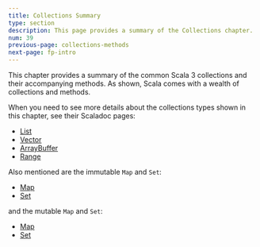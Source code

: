 ```yaml
---
title: Collections Summary
type: section
description: This page provides a summary of the Collections chapter.
num: 39
previous-page: collections-methods
next-page: fp-intro
---
```


This chapter provides a summary of the common Scala 3 collections and their accompanying methods.
As shown, Scala comes with a wealth of collections and methods.

When you need to see more details about the collections types shown in this chapter, see their Scaladoc pages:

- [List](https://www.scala-lang.org/api/current/scala/collection/immutable/List.html)
- [Vector](https://www.scala-lang.org/api/current/scala/collection/immutable/Vector.html)
- [ArrayBuffer](https://www.scala-lang.org/api/current/scala/collection/mutable/ArrayBuffer.html)
- [Range](https://www.scala-lang.org/api/current/scala/collection/immutable/Range.html)

Also mentioned are the immutable `Map` and `Set`:

- [Map](https://www.scala-lang.org/api/current/scala/collection/immutable/Map.html)
- [Set](https://www.scala-lang.org/api/current/scala/collection/immutable/Set.html)

and the mutable `Map` and `Set`:

- [Map](https://www.scala-lang.org/api/current/scala/collection/mutable/Map.html)
- [Set](https://www.scala-lang.org/api/current/scala/collection/mutable/Set.html)


